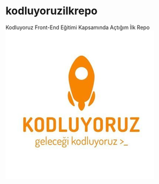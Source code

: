 # kodluyoruzilkrepo
Kodluyoruz Front-End Eğitimi Kapsamında  Açtığım İlk Repo
![Kodluyoruz Logo](https://raw.githubusercontent.com/Kodluyoruz/taskforce/git/git/markdown-nedir-nasil-kullaniriz-/figures/kodluyoruz_logo.jpg)